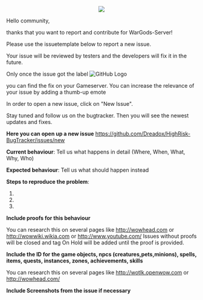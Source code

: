 <p align="center">
  <img src="http://i.imgur.com/eVJM860.jpg">
</p>

Hello community, 

thanks that you want to report and contribute for WarGods-Server!

Please use the issuetemplate below to report a new issue.

Your issue will be reviewed by testers and the developers will fix it in the future.

Only once the issue got the label ![GitHub Logo](http://i.imgur.com/TQviwND.png) 

you can find the fix on your Gameserver.
You can increase the relevance of your issue by adding a thumb-up emote 

In order to open a new issue, click on "New Issue".

Stay tuned and follow us on the bugtracker. Then you will see the newest updates and fixes.



**Here you can open up a new issue** https://github.com/Dreadox/HighRisk-BugTracker/issues/new

**Current behaviour**: Tell us what happens in detail (Where, When, What, Why, Who)

**Expected behaviour**: Tell us what should happen instead

**Steps to reproduce the problem**:

1. 
2. 
3. 

**Include proofs for this behaviour**

You can research this on several pages like http://wowhead.com or http://wowwiki.wikia.com or http://www.youtube.com/
Issues without proofs will be closed and tag On Hold will be added until the proof is provided.

**Include the ID for the game objects, npcs (creatures,pets,minions), spells, items, quests, instances, zones, achievements, skills**

You can research this on several pages like http://wotlk.openwow.com or http://wowhead.com/

**Include Screenshots from the issue if necessary**
